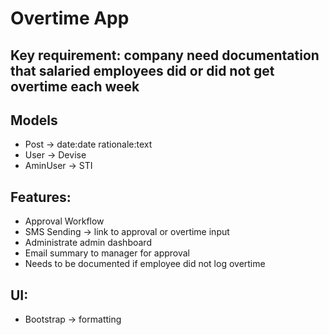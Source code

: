 # Overtime App

## Key requirement: company need documentation that salaried employees did or did not get overtime each week

## Models
- Post -> date:date rationale:text
- User -> Devise
- AminUser -> STI

## Features:
- Approval Workflow
- SMS Sending -> link to approval or overtime input
- Administrate admin dashboard
- Email summary to manager for approval
- Needs to be documented if employee did not log overtime
## UI:
- Bootstrap -> formatting

